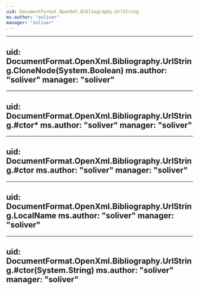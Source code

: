 ```yaml
---
uid: DocumentFormat.OpenXml.Bibliography.UrlString
ms.author: "soliver"
manager: "soliver"
---
```


---
uid: DocumentFormat.OpenXml.Bibliography.UrlString.CloneNode(System.Boolean)
ms.author: "soliver"
manager: "soliver"
---

---
uid: DocumentFormat.OpenXml.Bibliography.UrlString.#ctor*
ms.author: "soliver"
manager: "soliver"
---

---
uid: DocumentFormat.OpenXml.Bibliography.UrlString.#ctor
ms.author: "soliver"
manager: "soliver"
---

---
uid: DocumentFormat.OpenXml.Bibliography.UrlString.LocalName
ms.author: "soliver"
manager: "soliver"
---

---
uid: DocumentFormat.OpenXml.Bibliography.UrlString.#ctor(System.String)
ms.author: "soliver"
manager: "soliver"
---
